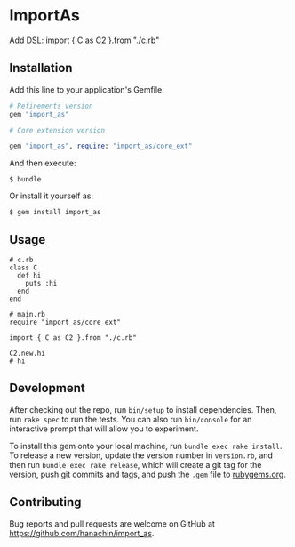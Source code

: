 # ImportAs

Add DSL: import { C as C2 }.from "./c.rb"

## Installation

Add this line to your application's Gemfile:

```ruby
# Refinements version
gem "import_as"

# Core extension version

gem "import_as", require: "import_as/core_ext"
```

And then execute:

    $ bundle

Or install it yourself as:

    $ gem install import_as

## Usage

    # c.rb
    class C
      def hi
        puts :hi
      end
    end

    # main.rb
    require "import_as/core_ext"

    import { C as C2 }.from "./c.rb"

    C2.new.hi
    # hi

## Development

After checking out the repo, run `bin/setup` to install dependencies. Then, run `rake spec` to run the tests. You can also run `bin/console` for an interactive prompt that will allow you to experiment.

To install this gem onto your local machine, run `bundle exec rake install`. To release a new version, update the version number in `version.rb`, and then run `bundle exec rake release`, which will create a git tag for the version, push git commits and tags, and push the `.gem` file to [rubygems.org](https://rubygems.org).

## Contributing

Bug reports and pull requests are welcome on GitHub at https://github.com/hanachin/import_as.
